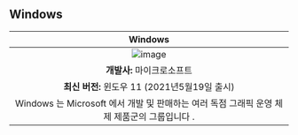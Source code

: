 ## Windows
| Windows |
| :---: | 
| ![image](https://user-images.githubusercontent.com/101777355/184609283-f432774f-e1bb-4342-b877-8a2cfaa45eb0.png)
| **개발사:** 마이크로소프트 | 
| **최신 버전:** 윈도우 11 (2021년5월19일 출시) | 
| Windows 는 Microsoft 에서 개발 및 판매하는 여러 독점 그래픽 운영 체제 제품군의 그룹입니다 . 
